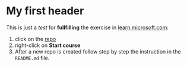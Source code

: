 # My first header

This is just a _test_ for __fullfilling__ the exercise in [learn.microsoft.com](https://learn.microsoft.com/en-us/training/modules/communicate-using-markdown/3-communicating-using-markdown):
1. click on the [repo](https://github.com/skills/communicate-using-markdown)
1. right-click on __Start course__
1. After a new repo is created follow step by step the instruction in the `README.md` file.
